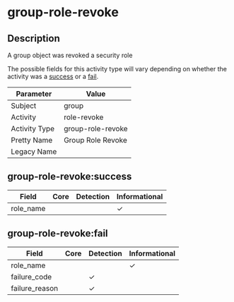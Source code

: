 group-role-revoke
=================

Description
-----------
A group object was revoked a security role

The possible fields for this activity type will vary depending on whether the activity was a [success](#group-role-revokesuccess) or a [fail](#group-role-revokefail).

| Parameter     | Value             |
| ------------- | ----------------- |
| Subject       | group             |
| Activity      | role-revoke       |
| Activity Type | group-role-revoke |
| Pretty Name   | Group Role Revoke |
| Legacy Name   |                   |

group-role-revoke:success
-------------------------

| Field     | Core | Detection | Informational |
| --------- | ---- | --------- | ------------- |
| role_name |      |           | &#10003;      |

group-role-revoke:fail
----------------------

| Field          | Core | Detection | Informational |
| -------------- | ---- | --------- | ------------- |
| role_name      |      |           | &#10003;      |
| failure_code   |      | &#10003;  |               |
| failure_reason |      | &#10003;  |               |
